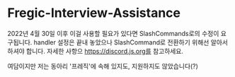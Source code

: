 # Fregic-Interview-Assistance
2022년 4월 30일 이후 이걸 사용할 필요가 있다면 SlashCommands로의 수정이 요구됩니다. handler 설정은 끝내 놓았으나 SlashCommand로 전환하기 위해선 알아서 하셔야 합니다. 자세한 사항으 https://discord.js.org를 참고하세요.

여담이지만 저는 동아리 '프레직'에 속해 있지도, 지원하지도 않았습니다(?)
